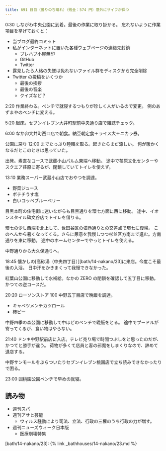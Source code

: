 ```yaml
---
title: 691 日目（曇りのち晴れ）（残金：574 円）意外にサイフが保つ
---
```


0:30 しながわ中央公園に到着。最後の作業に取り掛かる。
忘れないように作業項目を挙げておくと：

* 当ブログ最終コミット
* 私がインターネットに置いた各種ウェブページの連絡先封鎖
  * プレハブ小屋無印
  * GitHub
  * Twitter
* 露見したら人格の失墜は免れないファイル群をディスクから完全削除
* Twitter の投稿をいくつか
  * 最後の挨拶
  * 最後の音楽
  * クイズなど？

2:20 作業終わる。ベンチで就寝するつもりが珍しく人がいるので変更。
例のあずまやのベンチに変える。

5:20 起床。セブンイレブン大井町駅前中央通り店で雑誌チェック。

6:00 なか卯大井町西口店で朝食。納豆朝定食＋ライス大＋ニカラ券。

公園に戻り 12:00 までたっぷり睡眠を取る。起きたらまだ涼しい。
何が暖かくなるだとこのときは思っていた。

出発。素直なコースで武蔵小山パルム東端へ移動。
途中で荏原文化センターやスクエア荏原に寄るが、閉鎖していてトイレを使えず。

13:10 業務スーパー武蔵小山店でおやつを調達。

* 野菜ジュース
* ポテチうす塩
* 白いコッペブルーベリー

目黒本町の住宅街に迷いながらも目黒通りを環七方面に西に移動。
途中、イオンスタイル碑文谷店でトイレを借りる。

環七の少し西端を北上して、世田谷区の弦巻通りとの交差点で環七に復帰。
このへんから暑くなってくる。さらに尿意を我慢しつつ杉並区方南まで進む。方南通りを東に移動。
途中のホームセンターでやっとトイレを使える。

中野通りから大久保通りへ。

18:45 懐かしの[高砂湯（中央四丁目）][bath/14-nakano/23]に来店。今度こそ最後の入浴。
日中汗をかきまくって我慢できなかった。

紅葉山公園に移動して水補給。なかの ZERO の閉鎖を確認して五丁目に移動。
かつての逆コースだ。

20:20 ローソンストア 100 中野五丁目店で晩飯を調達。

* キャベツメンチカツロール
* 柿ピー

中野四季の森公園に移動して中ほどのベンチで晩飯をとる。
途中でプードルが寄ってくるが、食い物はやらない。

21:40 ドンキ中野駅前店に入店。テレビ売り場で時間つぶしをと思ったのだが、かつてと勝手が違う。
荷物が多くて店員と客の邪魔をしまくりなので、諦めて退店する。

中野サンモールをぶらついたりセブンイレブン桃園店で立ち読みできなかったりで困る。

23:00 囲桃園公園ベンチで早めの就寝。

## 読み物

* 週刊スパ
* 週刊アサヒ芸能
  * ウィルス騒動により司法、立法、行政の三権のうち行政の力が増す。
* 週刊ニューズウィーク日本版
  * 医療崩壊特集

[bath/14-nakano/23]: {% link _bathhouses/14-nakano/23.md %}
